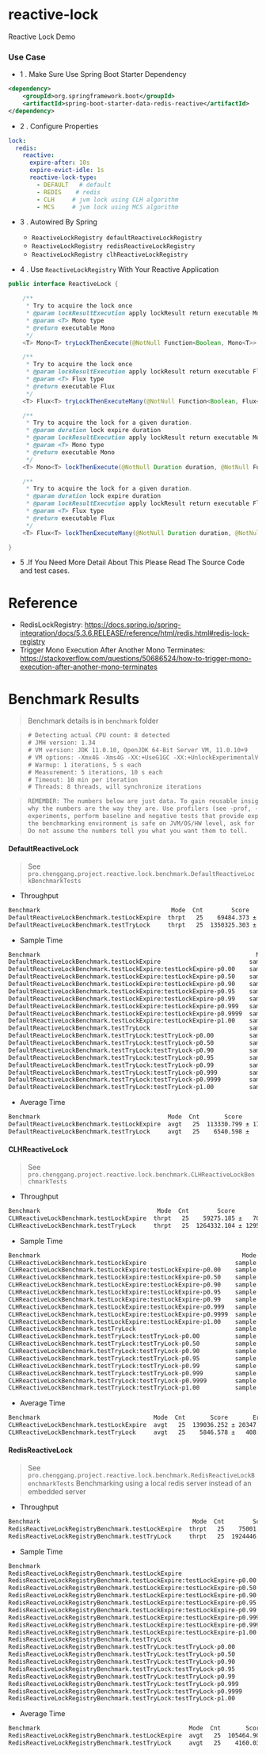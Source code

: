 # reactive-lock
Reactive Lock Demo

### Use Case

* 1 . Make Sure Use Spring Boot Starter Dependency 

```xml
<dependency>
    <groupId>org.springframework.boot</groupId>
    <artifactId>spring-boot-starter-data-redis-reactive</artifactId>
</dependency>
```

* 2 . Configure Properties


```yaml
lock:
  redis:
    reactive:
      expire-after: 10s
      expire-evict-idle: 1s
      reactive-lock-type:
        - DEFAULT   # default
        - REDIS    # redis
        - CLH     # jvm lock using CLH algorithm
        - MCS     # jvm lock using MCS algorithm
```

* 3 . Autowired By Spring
  * `ReactiveLockRegistry defaultReactiveLockRegistry` 
  * `ReactiveLockRegistry redisReactiveLockRegistry` 
  * `ReactiveLockRegistry clhReactiveLockRegistry`

* 4 . Use `ReactiveLockRegistry` With Your Reactive Application

```java
public interface ReactiveLock {

    /**
     * Try to acquire the lock once
     * @param lockResultExecution apply lockResult return executable Mono
     * @param <T> Mono type
     * @return executable Mono
     */
    <T> Mono<T> tryLockThenExecute(@NotNull Function<Boolean, Mono<T>> lockResultExecution);

    /**
     * Try to acquire the lock once
     * @param lockResultExecution apply lockResult return executable Flux
     * @param <T> Flux type
     * @return executable Flux
     */
    <T> Flux<T> tryLockThenExecuteMany(@NotNull Function<Boolean, Flux<T>> lockResultExecution);

    /**
     * Try to acquire the lock for a given duration.
     * @param duration lock expire duration
     * @param lockResultExecution apply lockResult return executable Mono
     * @param <T> Mono type
     * @return executable Mono
     */
    <T> Mono<T> lockThenExecute(@NotNull Duration duration, @NotNull Function<Boolean, Mono<T>> lockResultExecution);

    /**
     * Try to acquire the lock for a given duration.
     * @param duration lock expire duration
     * @param lockResultExecution apply lockResult return executable Flux
     * @param <T> Flux type
     * @return executable Flux
     */
    <T> Flux<T> lockThenExecuteMany(@NotNull Duration duration, @NotNull Function<Boolean, Flux<T>> lockResultExecution);

}
```

* 5 .If You Need More Detail About This Please Read The Source Code and test cases.

# Reference

* RedisLockRegistry: https://docs.spring.io/spring-integration/docs/5.3.6.RELEASE/reference/html/redis.html#redis-lock-registry
* Trigger Mono Execution After Another Mono Terminates: https://stackoverflow.com/questions/50686524/how-to-trigger-mono-execution-after-another-mono-terminates

# Benchmark Results

> Benchmark details is in `benchmark` folder

> ```txt
> # Detecting actual CPU count: 8 detected
> # JMH version: 1.34
> # VM version: JDK 11.0.10, OpenJDK 64-Bit Server VM, 11.0.10+9
> # VM options: -Xmx4G -Xms4G -XX:+UseG1GC -XX:+UnlockExperimentalVMOptions -XX:G1NewSizePercent=40 -XX:+ParallelRefProcEnabled
> # Warmup: 1 iterations, 5 s each
> # Measurement: 5 iterations, 10 s each
> # Timeout: 10 min per iteration
> # Threads: 8 threads, will synchronize iterations
> ```

> ```txt
> REMEMBER: The numbers below are just data. To gain reusable insights, you need to follow up on
> why the numbers are the way they are. Use profilers (see -prof, -lprof), design factorial
> experiments, perform baseline and negative tests that provide experimental control, make sure
> the benchmarking environment is safe on JVM/OS/HW level, ask for reviews from the domain experts.
> Do not assume the numbers tell you what you want them to tell.
> ```
> 

#### DefaultReactiveLock

> See `pro.chenggang.project.reactive.lock.benchmark.DefaultReactiveLockBenchmarkTests`

* Throughput

```txt
Benchmark                                     Mode  Cnt        Score       Error  Units
DefaultReactiveLockBenchmark.testLockExpire  thrpt   25    69484.373 ± 10690.659  ops/s
DefaultReactiveLockBenchmark.testTryLock     thrpt   25  1350325.303 ± 70065.971  ops/s
```

* Sample Time

```txt
Benchmark                                                             Mode       Cnt           Score       Error  Units
DefaultReactiveLockBenchmark.testLockExpire                         sample  19995332      104168.645 ± 11120.767  ns/op
DefaultReactiveLockBenchmark.testLockExpire:testLockExpire·p0.00    sample                  2192.000              ns/op
DefaultReactiveLockBenchmark.testLockExpire:testLockExpire·p0.50    sample                  4248.000              ns/op
DefaultReactiveLockBenchmark.testLockExpire:testLockExpire·p0.90    sample                 10224.000              ns/op
DefaultReactiveLockBenchmark.testLockExpire:testLockExpire·p0.95    sample                 55872.000              ns/op
DefaultReactiveLockBenchmark.testLockExpire:testLockExpire·p0.99    sample                324096.000              ns/op
DefaultReactiveLockBenchmark.testLockExpire:testLockExpire·p0.999   sample               1660928.000              ns/op
DefaultReactiveLockBenchmark.testLockExpire:testLockExpire·p0.9999  sample               8380416.000              ns/op
DefaultReactiveLockBenchmark.testLockExpire:testLockExpire·p1.00    sample            3535798272.000              ns/op
DefaultReactiveLockBenchmark.testTryLock                            sample  41830912       11815.775 ±  1398.239  ns/op
DefaultReactiveLockBenchmark.testTryLock:testTryLock·p0.00          sample                   532.000              ns/op
DefaultReactiveLockBenchmark.testTryLock:testTryLock·p0.50          sample                  1288.000              ns/op
DefaultReactiveLockBenchmark.testTryLock:testTryLock·p0.90          sample                  1572.000              ns/op
DefaultReactiveLockBenchmark.testTryLock:testTryLock·p0.95          sample                  1666.000              ns/op
DefaultReactiveLockBenchmark.testTryLock:testTryLock·p0.99          sample                  7480.000              ns/op
DefaultReactiveLockBenchmark.testTryLock:testTryLock·p0.999         sample                268288.000              ns/op
DefaultReactiveLockBenchmark.testTryLock:testTryLock·p0.9999        sample               7503872.000              ns/op
DefaultReactiveLockBenchmark.testTryLock:testTryLock·p1.00          sample            2734686208.000              ns/op
```

* Average Time

```txt
Benchmark                                    Mode  Cnt       Score       Error  Units
DefaultReactiveLockBenchmark.testLockExpire  avgt   25  113330.799 ± 17221.271  ns/op
DefaultReactiveLockBenchmark.testTryLock     avgt   25    6540.598 ±   325.970  ns/op
```


#### CLHReactiveLock

> See `pro.chenggang.project.reactive.lock.benchmark.CLHReactiveLockBenchmarkTests`

* Throughput

```txt
Benchmark                                 Mode  Cnt        Score        Error  Units
CLHReactiveLockBenchmark.testLockExpire  thrpt   25    59275.185 ±   7092.562  ops/s
CLHReactiveLockBenchmark.testTryLock     thrpt   25  1264332.104 ± 129578.197  ops/s
```

* Sample Time

```txt
Benchmark                                                         Mode       Cnt           Score       Error  Units
CLHReactiveLockBenchmark.testLockExpire                         sample  17979423      126310.404 ± 13139.887  ns/op
CLHReactiveLockBenchmark.testLockExpire:testLockExpire·p0.00    sample                  2116.000              ns/op
CLHReactiveLockBenchmark.testLockExpire:testLockExpire·p0.50    sample                  4296.000              ns/op
CLHReactiveLockBenchmark.testLockExpire:testLockExpire·p0.90    sample                 13312.000              ns/op
CLHReactiveLockBenchmark.testLockExpire:testLockExpire·p0.95    sample                 65152.000              ns/op
CLHReactiveLockBenchmark.testLockExpire:testLockExpire·p0.99    sample                303616.000              ns/op
CLHReactiveLockBenchmark.testLockExpire:testLockExpire·p0.999   sample               1382400.000              ns/op
CLHReactiveLockBenchmark.testLockExpire:testLockExpire·p0.9999  sample               6856704.000              ns/op
CLHReactiveLockBenchmark.testLockExpire:testLockExpire·p1.00    sample            3699376128.000              ns/op
CLHReactiveLockBenchmark.testTryLock                            sample  51411352       10481.055 ±  1140.515  ns/op
CLHReactiveLockBenchmark.testTryLock:testTryLock·p0.00          sample                   619.000              ns/op
CLHReactiveLockBenchmark.testTryLock:testTryLock·p0.50          sample                  1492.000              ns/op
CLHReactiveLockBenchmark.testTryLock:testTryLock·p0.90          sample                  1764.000              ns/op
CLHReactiveLockBenchmark.testTryLock:testTryLock·p0.95          sample                  1862.000              ns/op
CLHReactiveLockBenchmark.testTryLock:testTryLock·p0.99          sample                  3224.000              ns/op
CLHReactiveLockBenchmark.testTryLock:testTryLock·p0.999         sample                204288.000              ns/op
CLHReactiveLockBenchmark.testTryLock:testTryLock·p0.9999        sample               6209536.000              ns/op
CLHReactiveLockBenchmark.testTryLock:testTryLock·p1.00          sample            2701131776.000              ns/op
```

* Average Time

```txt
Benchmark                                Mode  Cnt       Score       Error  Units
CLHReactiveLockBenchmark.testLockExpire  avgt   25  139036.252 ± 20347.247  ns/op
CLHReactiveLockBenchmark.testTryLock     avgt   25    5846.578 ±   408.578  ns/op
```


#### RedisReactiveLock

> See `pro.chenggang.project.reactive.lock.benchmark.RedisReactiveLockBenchmarkTests`
> Benchmarking using a local redis server instead of an embedded server

* Throughput

```txt
Benchmark                                           Mode  Cnt        Score       Error  Units
RedisReactiveLockRegistryBenchmark.testLockExpire  thrpt   25    75001.195 ±  9350.136  ops/s
RedisReactiveLockRegistryBenchmark.testTryLock     thrpt   25  1924446.246 ± 92731.764  ops/s
```

* Sample Time

```txt
Benchmark                                                                   Mode       Cnt           Score      Error  Units
RedisReactiveLockRegistryBenchmark.testLockExpire                         sample  20347533      103026.470 ± 8987.630  ns/op
RedisReactiveLockRegistryBenchmark.testLockExpire:testLockExpire·p0.00    sample                  2480.000             ns/op
RedisReactiveLockRegistryBenchmark.testLockExpire:testLockExpire·p0.50    sample                  4992.000             ns/op
RedisReactiveLockRegistryBenchmark.testLockExpire:testLockExpire·p0.90    sample                  8184.000             ns/op
RedisReactiveLockRegistryBenchmark.testLockExpire:testLockExpire·p0.95    sample                 24032.000             ns/op
RedisReactiveLockRegistryBenchmark.testLockExpire:testLockExpire·p0.99    sample                229376.000             ns/op
RedisReactiveLockRegistryBenchmark.testLockExpire:testLockExpire·p0.999   sample               2301952.000             ns/op
RedisReactiveLockRegistryBenchmark.testLockExpire:testLockExpire·p0.9999  sample              37814272.000             ns/op
RedisReactiveLockRegistryBenchmark.testLockExpire:testLockExpire·p1.00    sample            3766484992.000             ns/op
RedisReactiveLockRegistryBenchmark.testTryLock                            sample  65206393        4690.081 ±   31.527  ns/op
RedisReactiveLockRegistryBenchmark.testTryLock:testTryLock·p0.00          sample                   773.000             ns/op
RedisReactiveLockRegistryBenchmark.testTryLock:testTryLock·p0.50          sample                  2728.000             ns/op
RedisReactiveLockRegistryBenchmark.testTryLock:testTryLock·p0.90          sample                  3244.000             ns/op
RedisReactiveLockRegistryBenchmark.testTryLock:testTryLock·p0.95          sample                  3416.000             ns/op
RedisReactiveLockRegistryBenchmark.testTryLock:testTryLock·p0.99          sample                 18560.000             ns/op
RedisReactiveLockRegistryBenchmark.testTryLock:testTryLock·p0.999         sample                257280.000             ns/op
RedisReactiveLockRegistryBenchmark.testTryLock:testTryLock·p0.9999        sample               2826240.000             ns/op
RedisReactiveLockRegistryBenchmark.testTryLock:testTryLock·p1.00          sample              43646976.000             ns/op
```

* Average Time

```txt
Benchmark                                          Mode  Cnt       Score       Error  Units
RedisReactiveLockRegistryBenchmark.testLockExpire  avgt   25  105464.905 ± 10506.329  ns/op
RedisReactiveLockRegistryBenchmark.testTryLock     avgt   25    4160.035 ±   279.581  ns/op
```